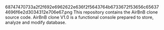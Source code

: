68747470733a2f2f692e6962622e636f2f5643764b6733672f53656c656374696f6e2d3034312e706e67.png
This repository contains the AirBnB clone source code. AirBnB clone V1.0 is a functional console prepared to store, analyze and modify database. 